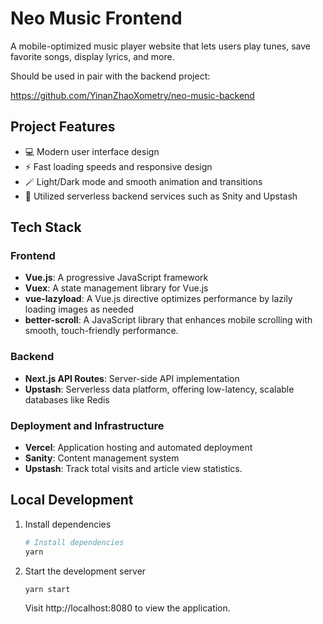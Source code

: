 # Neo Music Frontend

A mobile-optimized music player website that lets users play tunes, save favorite songs, display lyrics, and more.

Should be used in pair with the backend project:

https://github.com/YinanZhaoXometry/neo-music-backend

## Project Features

- 💻 Modern user interface design
- ⚡ Fast loading speeds and responsive design
- 🪄 Light/Dark mode and smooth animation and transitions
- 💾 Utilized serverless backend services such as Snity and Upstash

## Tech Stack

### Frontend

- **Vue.js**: A progressive JavaScript framework
- **Vuex**: A state management library for Vue.js
- **vue-lazyload**: A Vue.js directive optimizes performance by lazily loading images as needed
- **better-scroll**: A JavaScript library that enhances mobile scrolling with smooth, touch-friendly performance.

### Backend

- **Next.js API Routes**: Server-side API implementation
- **Upstash**: Serverless data platform, offering low-latency, scalable databases like Redis

### Deployment and Infrastructure

- **Vercel**: Application hosting and automated deployment
- **Sanity**: Content management system
- **Upstash**: Track total visits and article view statistics.

## Local Development

1. Install dependencies

   ```bash
   # Install dependencies
   yarn
   ```

2. Start the development server

   ```bash
   yarn start
   ```

   Visit http://localhost:8080 to view the application.

